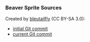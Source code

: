 ### Beaver Sprite Sources


Created by [bleutailfly](https://stendhalgame.org/character/bleutailfly.html) (CC BY-SA 3.0):
- [initial Git commit](https://github.com/arianne/stendhal/blob/1024e8427d1eeddc49b30644c0641079cd65f1bc/data/sprites/monsters/farm_animal/beaver.png)
- [current Git commit](https://github.com/arianne/stendhal/blob/master/data/sprites/monsters/farm_animal/beaver.png)
